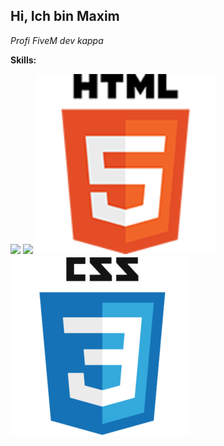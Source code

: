 <h2>Hi, Ich bin Maxim</h2>
<p><em>Profi FiveM dev kappa</br>
</em></p>


**Skills:**   

![](https://img.shields.io/badge/Code-Python-informational?style=for-the-badge&logo=appveyorColor=white&color=2bbc8a)
![](https://img.shields.io/badge/CODE-LUA?style=for-the-badge&logo=appveyorColor=white&color=2bbc8a)
![](https://raw.githubusercontent.com/github/explore/80688e429a7d4ef2fca1e82350fe8e3517d3494d/topics/html/html.png)
![](https://raw.githubusercontent.com/github/explore/80688e429a7d4ef2fca1e82350fe8e3517d3494d/topics/css/css.png)
